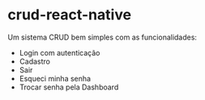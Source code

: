 # crud-react-native
Um sistema CRUD bem simples com as funcionalidades:
- Login com autenticação
- Cadastro
- Sair
- Esqueci minha senha
- Trocar senha pela Dashboard 
